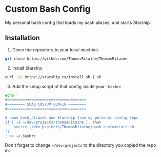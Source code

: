 # Custom Bash Config

My personal bash config that loads my bash aliases, and starts Starship.

## Installation

1. Clone the repository to your local machine.
```sh
git clone https://github.com/ThomasRitaine/ThomasRitaine
```

2. Install Starship
```sh
curl -sS https://starship.rs/install.sh | sh
```

3. Add the setup script of that config inside your `.bashrc`
```sh
echo '
#====================================
#======== LOAD CUSTOM CONFIG ========
#====================================

# Load bash_aliases and Starship from my personal config repo
if [ -d ~/dev-projects/ThomasRitaine ]; then
    source ~/dev-projects/ThomasRitaine/bash_custom/init.sh
fi
' >> ~/.bashrc
```
Don't forget to change `~/dev-projects` to the directory you copied the repo in.
